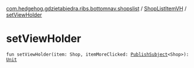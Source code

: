 [com.hedgehog.gdzietabiedra.ribs.bottomnav.shopslist](../index.md) / [ShopListItemVH](index.md) / [setViewHolder](./set-view-holder.md)

# setViewHolder

`fun setViewHolder(item: Shop, itemMoreClicked: `[`PublishSubject`](http://reactivex.io/RxJava/javadoc/io/reactivex/subjects/PublishSubject.html)`<Shop>): `[`Unit`](https://kotlinlang.org/api/latest/jvm/stdlib/kotlin/-unit/index.html)
